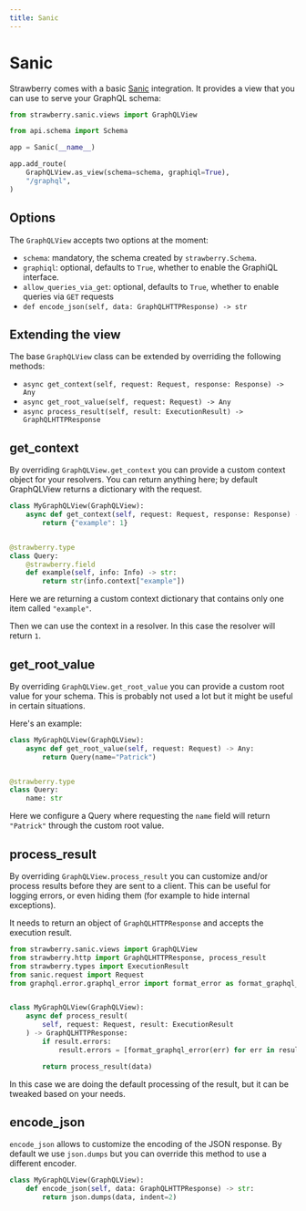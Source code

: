 ```yaml
---
title: Sanic
---
```


# Sanic

Strawberry comes with a basic [Sanic](https://github.com/sanic-org/sanic)
integration. It provides a view that you can use to serve your GraphQL schema:

```python
from strawberry.sanic.views import GraphQLView

from api.schema import Schema

app = Sanic(__name__)

app.add_route(
    GraphQLView.as_view(schema=schema, graphiql=True),
    "/graphql",
)
```

## Options

The `GraphQLView` accepts two options at the moment:

- `schema`: mandatory, the schema created by `strawberry.Schema`.
- `graphiql`: optional, defaults to `True`, whether to enable the GraphiQL
  interface.
- `allow_queries_via_get`: optional, defaults to `True`, whether to enable
  queries via `GET` requests
- `def encode_json(self, data: GraphQLHTTPResponse) -> str`

## Extending the view

The base `GraphQLView` class can be extended by overriding the following
methods:

- `async get_context(self, request: Request, response: Response) -> Any`
- `async get_root_value(self, request: Request) -> Any`
- `async process_result(self, result: ExecutionResult) -> GraphQLHTTPResponse`

## get_context

By overriding `GraphQLView.get_context` you can provide a custom context object
for your resolvers. You can return anything here; by default GraphQLView returns
a dictionary with the request.

```python
class MyGraphQLView(GraphQLView):
    async def get_context(self, request: Request, response: Response) -> Any:
        return {"example": 1}


@strawberry.type
class Query:
    @strawberry.field
    def example(self, info: Info) -> str:
        return str(info.context["example"])
```

Here we are returning a custom context dictionary that contains only one item
called `"example"`.

Then we can use the context in a resolver. In this case the resolver will return
`1`.

## get_root_value

By overriding `GraphQLView.get_root_value` you can provide a custom root value
for your schema. This is probably not used a lot but it might be useful in
certain situations.

Here's an example:

```python
class MyGraphQLView(GraphQLView):
    async def get_root_value(self, request: Request) -> Any:
        return Query(name="Patrick")


@strawberry.type
class Query:
    name: str
```

Here we configure a Query where requesting the `name` field will return
`"Patrick"` through the custom root value.

## process_result

By overriding `GraphQLView.process_result` you can customize and/or process
results before they are sent to a client. This can be useful for logging errors,
or even hiding them (for example to hide internal exceptions).

It needs to return an object of `GraphQLHTTPResponse` and accepts the execution
result.

```python
from strawberry.sanic.views import GraphQLView
from strawberry.http import GraphQLHTTPResponse, process_result
from strawberry.types import ExecutionResult
from sanic.request import Request
from graphql.error.graphql_error import format_error as format_graphql_error


class MyGraphQLView(GraphQLView):
    async def process_result(
        self, request: Request, result: ExecutionResult
    ) -> GraphQLHTTPResponse:
        if result.errors:
            result.errors = [format_graphql_error(err) for err in result.errors]

        return process_result(data)
```

In this case we are doing the default processing of the result, but it can be
tweaked based on your needs.

## encode_json

`encode_json` allows to customize the encoding of the JSON response. By default
we use `json.dumps` but you can override this method to use a different encoder.

```python
class MyGraphQLView(GraphQLView):
    def encode_json(self, data: GraphQLHTTPResponse) -> str:
        return json.dumps(data, indent=2)
```
